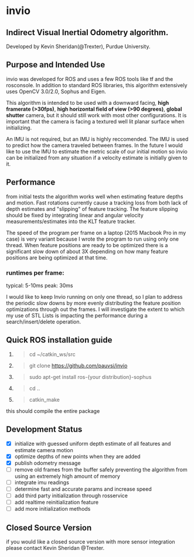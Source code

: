 # invio
## Indirect Visual Inertial Odometry algorithm.
Developed by Kevin Sheridan(@Trexter), Purdue University.

## Purpose and Intended Use
invio was developed for ROS and uses a few ROS tools like tf and the rosconsole. In addition to standard ROS libraries, this algorithm extensively uses OpenCV 3.0/2.0, Sophus and Eigen.

This algorithm is intended to be used with a downward facing, **high framerate (>30fps)**, **high horizontal field of view (>90 degrees)**, **global shutter** camera, but it should still work with most other configurations. It is important that the camera is facing a textured well lit planar surface when initializing.

An IMU is not required, but an IMU is highly reccomended. The IMU is used to predict how the camera traveled between frames. In the future I would like to use the IMU to estimate the metric scale of our initial motion so invio can be initialized from any situation if a velocity estimate is initially given to it.

## Performance
from initial tests the algorithm works well when estimating feature depths and motion. Fast rotations currently cause a tracking loss from both lack of depth estimates and "slipping" of feature tracking. The feature slipping should be fixed by integrating linear and angular velocity measurements/estimates into the KLT feature tracker. 

The speed of the program per frame on a laptop (2015 Macbook Pro in my case) is very variant because I wrote the program to run using only one thread. When feature positions are ready to be optimized there is a significant slow down of about 3X depending on how many feature positions are being optimized at that time.

### runtimes per frame:
typical: 5-10ms 
peak: 30ms

I would like to keep Invio running on only one thread, so I plan to address the periodic slow downs by more evenly distributing the feature position optimizations through out the frames. I will investigate the extent to which my use of STL Lists is impacting the performance during a search/insert/delete operation.


## Quick ROS installation guide

1. >cd ~/catkin_ws/src
2. >git clone https://github.com/pauvsi/invio
3. >sudo apt-get install ros-{your distribution}-sophus
4. >cd ..
5. >catkin_make

this should compile the entire package

## Development Status

- [x] initialize with guessed uniform depth estimate of all features and estimate camera motion
- [x] optimize depths of new points when they are added
- [x] publish odometry message
- [ ] remove old frames from the buffer safely preventing the algorithm from using an extremely high amount of memory
- [ ] integrate imu readings
- [ ] determine fast and accurate params and increase speed
- [ ] add third party initialization through rosservice
- [ ] add realtime reinitialization feature
- [ ] add more initialization methods

## Closed Source Version

if you would like a closed source version with more sensor integration please contact Kevin Sheridan @Trexter.
